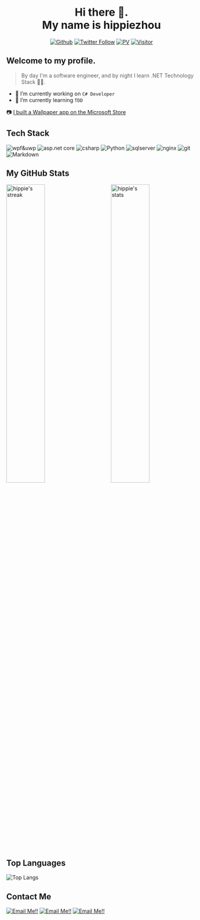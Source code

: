 <!--
**hippieZhou/hippieZhou** is a ✨ _special_ ✨ repository because its `README.md` (this file) appears on your GitHub profile.

Here are some ideas to get you started:

- 🔭 I’m currently working on ...
- 🌱 I’m currently learning ...
- 👯 I’m looking to collaborate on ...
- 🤔 I’m looking for help with ...
- 💬 Ask me about ...
- 📫 How to reach me: ...
- 😄 Pronouns: ...
- ⚡ Fun fact: ...
-->

<div align="center">
  <h1> Hi there 👋. <br>My name is hippiezhou</h1>

[![Github](https://img.shields.io/github/followers/hippiezhou?label=Follow&style=social)](https://github.com/hippiezhou)
[![Twitter Follow](https://img.shields.io/twitter/follow/hippiechou?label=People%20following%20me%20on%20Twitter&style=social)](https://twitter.com/intent/follow?screen_name=hippiechou) 
[![PV](https://komarev.com/ghpvc/?username=hippiezhou&color=ff69b4&label=PV+Since+2021-11-11)](https://github.com/hippiezhou)
[![Visitor](https://visitor-badge.laobi.icu/badge?page_id=hippiezhou.repoName)](https://github.com/hippiezhou)

</div>

## Welcome to my profile.

>By day I'm a software engineer, and by night I learn .NET Technology Stack 🙌🏽. 

- 🔭 I’m currently working on `C# Developer`
- 🌱 I’m currently learning `TDD` 

📷 [I built a Wallpaper app on the Microsoft Store](https://www.microsoft.com/en-us/p/attention-for-uwp/9nc82mfx4btz)

## Tech Stack
<p>
  <img alt="wpf&uwp" src="https://img.shields.io/badge/-WPF&UWP-178600?style=flat-square&logo=wpf&logoColor=white" />
  <img alt="asp.net core" src="https://img.shields.io/badge/-ASP.NET Core-178600?style=flat-square&logo=web&logoColor=white" />
  <img alt="csharp" src="https://img.shields.io/badge/-C%23-178600?style=flat-square&logo=charp&logoColor=white" />
  <img alt="Python" src="https://img.shields.io/badge/Python%20-%2314354C.svg?style=flat-square&logo=python&logoColor=white" />
  <img alt="sqlserver" src="https://img.shields.io/badge/-SqlServer-2675b8?style=flat-square&logo=charp&logoColor=white" />
  <img alt="nginx" src="https://img.shields.io/badge/-Nginx-009539?style=flat-square&logo=nginx&logoColor=white" />
  <img alt="git" src="https://img.shields.io/badge/-Git-F05032?style=flat-square&logo=git&logoColor=white" />
  <img alt="Markdown" src="https://img.shields.io/badge/Markdown-%23000000.svg?style=flat-square&logo=markdown&logoColor=white" />
</p>


## My GitHub Stats

 <img src="https://github-readme-stats.vercel.app/api?username=hippiezhou&show_icons=true&theme=dark" alt="hippie's stats" width="45%" align="right"/>
 <img src="https://github-readme-streak-stats.herokuapp.com/?user=hippiezhou&theme=dark" width="45%" alt="hippie's streak">

## Top Languages 

 ![Top Langs](https://github-readme-stats.vercel.app/api/top-langs/?username=hippiezhou&layout=compact)

## Contact Me

<a href="mailto:hippiezhou@outlook.com">![Email Me!!](https://img.shields.io/badge/outlook-0b75bf?style=for-the-badge&logo=outlook&logoColor=white)</a>
<a href="https://twitter.com/hippiechou" target="_blank">![Email Me!!](https://img.shields.io/badge/twitter-22a1ee?style=for-the-badge&logo=twitter&logoColor=white)</a>
<a href="https://www.cnblogs.com/hippieZhou" target="_blank">![Email Me!!](https://img.shields.io/badge/cnblogs-2e7acc?style=for-the-badge&logo=cnblogs&logoColor=white)</a>
